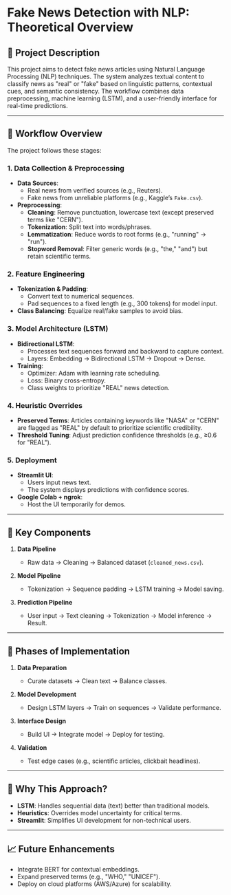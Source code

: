 # Fake News Detection with NLP: Theoretical Overview

## 📝 Project Description
This project aims to detect fake news articles using Natural Language Processing (NLP) techniques. The system analyzes textual content to classify news as "real" or "fake" based on linguistic patterns, contextual cues, and semantic consistency. The workflow combines data preprocessing, machine learning (LSTM), and a user-friendly interface for real-time predictions.

---

## 🔄 Workflow Overview
The project follows these stages:

### 1. **Data Collection & Preprocessing**
   - **Data Sources**: 
     - Real news from verified sources (e.g., Reuters).
     - Fake news from unreliable platforms (e.g., Kaggle’s `Fake.csv`).
   - **Preprocessing**:
     - **Cleaning**: Remove punctuation, lowercase text (except preserved terms like "CERN").
     - **Tokenization**: Split text into words/phrases.
     - **Lemmatization**: Reduce words to root forms (e.g., "running" → "run").
     - **Stopword Removal**: Filter generic words (e.g., "the," "and") but retain scientific terms.

### 2. **Feature Engineering**
   - **Tokenization & Padding**:
     - Convert text to numerical sequences.
     - Pad sequences to a fixed length (e.g., 300 tokens) for model input.
   - **Class Balancing**: Equalize real/fake samples to avoid bias.

### 3. **Model Architecture (LSTM)**
   - **Bidirectional LSTM**: 
     - Processes text sequences forward and backward to capture context.
     - Layers: Embedding → Bidirectional LSTM → Dropout → Dense.
   - **Training**:
     - Optimizer: Adam with learning rate scheduling.
     - Loss: Binary cross-entropy.
     - Class weights to prioritize "REAL" news detection.

### 4. **Heuristic Overrides**
   - **Preserved Terms**: Articles containing keywords like "NASA" or "CERN" are flagged as "REAL" by default to prioritize scientific credibility.
   - **Threshold Tuning**: Adjust prediction confidence thresholds (e.g., ≥0.6 for "REAL").

### 5. **Deployment**
   - **Streamlit UI**: 
     - Users input news text.
     - The system displays predictions with confidence scores.
   - **Google Colab + ngrok**: 
     - Host the UI temporarily for demos.

---

## 🧩 Key Components
1. **Data Pipeline**  
   - Raw data → Cleaning → Balanced dataset (`cleaned_news.csv`).

2. **Model Pipeline**  
   - Tokenization → Sequence padding → LSTM training → Model saving.

3. **Prediction Pipeline**  
   - User input → Text cleaning → Tokenization → Model inference → Result.

---

## 🔧 Phases of Implementation
1. **Data Preparation**  
   - Curate datasets → Clean text → Balance classes.

2. **Model Development**  
   - Design LSTM layers → Train on sequences → Validate performance.

3. **Interface Design**  
   - Build UI → Integrate model → Deploy for testing.

4. **Validation**  
   - Test edge cases (e.g., scientific articles, clickbait headlines).

---

## 🎯 Why This Approach?
- **LSTM**: Handles sequential data (text) better than traditional models.
- **Heuristics**: Overrides model uncertainty for critical terms.
- **Streamlit**: Simplifies UI development for non-technical users.

---

## 📈 Future Enhancements
- Integrate BERT for contextual embeddings.
- Expand preserved terms (e.g., "WHO," "UNICEF").
- Deploy on cloud platforms (AWS/Azure) for scalability.
